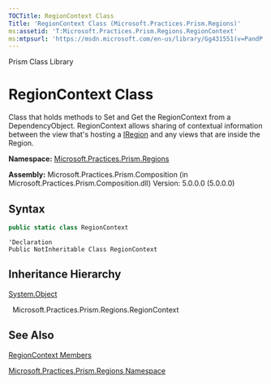 ```yaml
---
TOCTitle: RegionContext Class
Title: 'RegionContext Class (Microsoft.Practices.Prism.Regions)'
ms:assetid: 'T:Microsoft.Practices.Prism.Regions.RegionContext'
ms:mtpsurl: 'https://msdn.microsoft.com/en-us/library/Gg431551(v=PandP.50)'
---
```


Prism Class Library

# RegionContext Class

Class that holds methods to Set and Get the RegionContext from a DependencyObject. RegionContext allows sharing of contextual information between the view that's hosting a [IRegion](https://msdn.microsoft.com/en-us/library/microsoft.practices.prism.regions.iregion(v=pandp.50)) and any views that are inside the Region.

**Namespace:** [Microsoft.Practices.Prism.Regions](https://msdn.microsoft.com/en-us/library/microsoft.practices.prism.regions(v=pandp.50))

**Assembly:** Microsoft.Practices.Prism.Composition (in Microsoft.Practices.Prism.Composition.dll) Version: 5.0.0.0 (5.0.0.0)

## Syntax


```C#
public static class RegionContext
```


```VB
'Declaration
Public NotInheritable Class RegionContext
```


## Inheritance Hierarchy

[System.Object](http://msdn2.microsoft.com/en-us/library/e5kfa45b)

  Microsoft.Practices.Prism.Regions.RegionContext

## See Also


<span id="seeAlsoToggle"></span>
[RegionContext Members](https://msdn.microsoft.com/en-us/library/microsoft.practices.prism.regions.regioncontext_members(v=pandp.50))

[Microsoft.Practices.Prism.Regions Namespace](https://msdn.microsoft.com/en-us/library/microsoft.practices.prism.regions(v=pandp.50))
